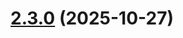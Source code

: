 # [2.3.0](https://github.com/budchirp/trash-kit/compare/@trash-kit/ui-v2.2.0...@trash-kit/ui-v2.3.0) (2025-10-27)
